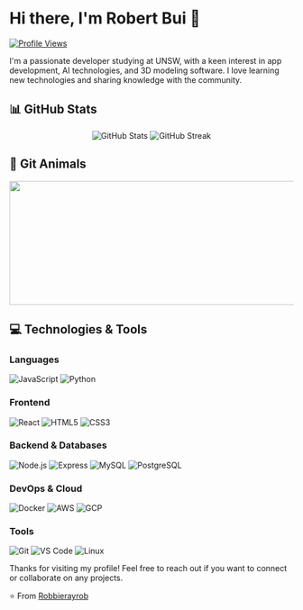 # Hi there, I'm Robert Bui 👋

[![Profile Views](https://komarev.com/ghpvc/?username=Robbierayrob&color=blueviolet)](https://github.com/Robbierayrob)

I'm a passionate developer studying at UNSW, with a keen interest in app development, AI technologies, and 3D modeling software. I love learning new technologies and sharing knowledge with the community.

## 📊 GitHub Stats

<div align="center">
  <img src="https://github-readme-stats.vercel.app/api?username=Robbierayrob&show_icons=true&theme=radical&include_all_commits=true&count_private=true" alt="GitHub Stats" />
  <img src="https://github-readme-streak-stats.herokuapp.com/?user=Robbierayrob&theme=radical&date_format=M%20j%5B%2C%20Y%5D&include_all_commits=true" alt="GitHub Streak" />
</div>

## 🐾 Git Animals
<a href="https://github.com/devxb/gitanimals">
  <img
    src="https://render.gitanimals.org/lines/Robbierayrob?pet-id=662901091494763224"
    width="800"
    height="220"
  />
</a>

## 💻 Technologies & Tools

### Languages
![JavaScript](https://img.shields.io/badge/-JavaScript-F7DF1E?style=flat-square&logo=javascript&logoColor=black)
![Python](https://img.shields.io/badge/-Python-3776AB?style=flat-square&logo=Python&logoColor=white)

### Frontend
![React](https://img.shields.io/badge/-React-61DAFB?style=flat-square&logo=react&logoColor=black)
![HTML5](https://img.shields.io/badge/-HTML5-E34F26?style=flat-square&logo=html5&logoColor=white)
![CSS3](https://img.shields.io/badge/-CSS3-1572B6?style=flat-square&logo=css3&logoColor=white)

### Backend & Databases
![Node.js](https://img.shields.io/badge/-Node.js-339933?style=flat-square&logo=node.js&logoColor=white)
![Express](https://img.shields.io/badge/-Express-000000?style=flat-square&logo=express&logoColor=white)
![MySQL](https://img.shields.io/badge/-MySQL-4479A1?style=flat-square&logo=mysql&logoColor=white)
![PostgreSQL](https://img.shields.io/badge/-PostgreSQL-336791?style=flat-square&logo=postgresql&logoColor=white)

### DevOps & Cloud
![Docker](https://img.shields.io/badge/-Docker-2496ED?style=flat-square&logo=docker&logoColor=white)
![AWS](https://img.shields.io/badge/-AWS-232F3E?style=flat-square&logo=amazon-aws&logoColor=white)
![GCP](https://img.shields.io/badge/-GCP-4285F4?style=flat-square&logo=google-cloud&logoColor=white)

### Tools
![Git](https://img.shields.io/badge/-Git-F05032?style=flat-square&logo=git&logoColor=white)
![VS Code](https://img.shields.io/badge/-VS%20Code-007ACC?style=flat-square&logo=visual-studio-code&logoColor=white)
![Linux](https://img.shields.io/badge/-Linux-FCC624?style=flat-square&logo=linux&logoColor=black)


Thanks for visiting my profile! Feel free to reach out if you want to connect or collaborate on any projects. 

⭐️ From [Robbierayrob](https://github.com/Robbierayrob)

